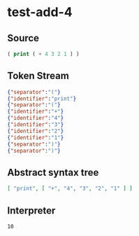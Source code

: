 # test-add-4
## Source
```lisp
( print ( + 4 3 2 1 ) ) 
```
## Token Stream
```json
{"separator":"("}
{"identifier":"print"}
{"separator":"("}
{"identifier":"+"}
{"identifier":"4"}
{"identifier":"3"}
{"identifier":"2"}
{"identifier":"1"}
{"separator":")"}
{"separator":")"}
```
## Abstract syntax tree
```json
[ "print", [ "+", "4", "3", "2", "1" ] ]
```
## Interpreter
```bash
10
```